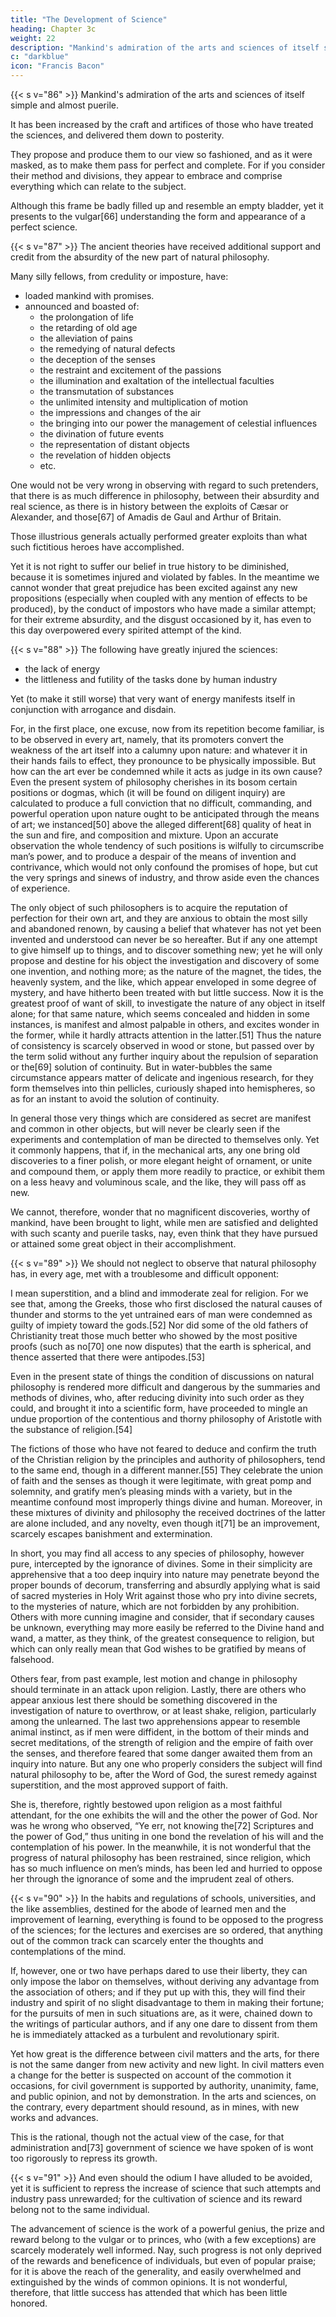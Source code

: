 ```yaml
---
title: "The Development of Science"
heading: Chapter 3c
weight: 22
description: "Mankind's admiration of the arts and sciences of itself simple and almost puerile"
c: "darkblue"
icon: "Francis Bacon"
---
```



{{< s v="86" >}} Mankind's admiration of the arts and sciences of itself simple and almost puerile. 

It has been increased by the craft and artifices of those who have treated the sciences, and delivered them down to posterity. 

They propose and produce them to our view so fashioned, and as it were masked, as to make them pass for perfect and complete. For if you consider their method and divisions, they appear to embrace and comprise everything which can relate to the subject.

Although this frame be badly filled up and resemble an empty bladder, yet it presents to the vulgar[66] understanding the form and appearance of a perfect science.

<!-- The first and most ancient investigators of truth were wont, on the contrary, with more honesty and success, to throw all the knowledge they wished to gather from contemplation, and to lay up for use, into aphorisms, or short scattered sentences unconnected by any method, and without pretending or professing to comprehend any entire art. But according to the present system, we cannot wonder that men seek nothing beyond that which is handed down to them as perfect, and already extended to its full complement. -->


{{< s v="87" >}} The ancient theories have received additional support and credit from the absurdity of the new part <!-- , especially in the active and practical part --> of natural philosophy.

Many silly fellows, from credulity or imposture, have:
- loaded mankind with promises. 
- announced and boasted of:
  - the prolongation of life
  - the retarding of old age
  - the alleviation of pains
  - the remedying of natural defects
  - the deception of the senses
  - the restraint and excitement of the passions
  - the illumination and exaltation of the intellectual faculties
  - the transmutation of substances
  - the unlimited intensity and multiplication of motion
  - the impressions and changes of the air
  - the bringing into our power the management of celestial influences
  - the divination of future events
  - the representation of distant objects
  - the revelation of hidden objects
  - etc. 

One would not be very wrong in observing with regard to such pretenders, that there is as much difference in philosophy, between their absurdity and real science, as there is in history between the exploits of Cæsar or Alexander, and those[67] of Amadis de Gaul and Arthur of Britain. 

Those illustrious generals actually performed greater exploits than what such fictitious heroes have accomplished. 

<!-- by the means, however, of real action, and not by any fabulous and portentous power.  -->

 Yet it is not right to suffer our belief in true history to be diminished, because it is sometimes injured and violated by fables. In the meantime we cannot wonder that great prejudice has been excited against any new propositions (especially when coupled with any mention of effects to be produced), by the conduct of impostors who have made a similar attempt; for their extreme absurdity, and the disgust occasioned by it, has even to this day overpowered every spirited attempt of the kind.

{{< s v="88" >}} The following have greatly injured the sciences:
- the lack of energy
- the littleness and futility of the tasks done by human industry

Yet (to make it still worse) that very want of energy manifests itself in conjunction with arrogance and disdain.

For, in the first place, one excuse, now from its repetition become familiar, is to be observed in every art, namely, that its promoters convert the weakness of the art itself into a calumny upon nature: and whatever it in their hands fails to effect, they pronounce to be physically impossible. But how can the art ever be condemned while it acts as judge in its own cause? Even the present system of philosophy cherishes in its bosom certain positions or dogmas, which (it will be found on diligent inquiry) are calculated to produce a full conviction that no difficult, commanding, and powerful operation upon nature ought to be anticipated through the means of art; we instanced[50] above the alleged different[68] quality of heat in the sun and fire, and composition and mixture. Upon an accurate observation the whole tendency of such positions is wilfully to circumscribe man’s power, and to produce a despair of the means of invention and contrivance, which would not only confound the promises of hope, but cut the very springs and sinews of industry, and throw aside even the chances of experience. 

The only object of such philosophers is to acquire the reputation of perfection for their own art, and they are anxious to obtain the most silly and abandoned renown, by causing a belief that whatever has not yet been invented and understood can never be so hereafter. But if any one attempt to give himself up to things, and to discover something new; yet he will only propose and destine for his object the investigation and discovery of some one invention, and nothing more; as the nature of the magnet, the tides, the heavenly system, and the like, which appear enveloped in some degree of mystery, and have hitherto been treated with but little success. Now it is the greatest proof of want of skill, to investigate the nature of any object in itself alone; for that same nature, which seems concealed and hidden in some instances, is manifest and almost palpable in others, and excites wonder in the former, while it hardly attracts attention in the latter.[51] Thus the nature of consistency is scarcely observed in wood or stone, but passed over by the term solid without any further inquiry about the repulsion of separation or the[69] solution of continuity. But in water-bubbles the same circumstance appears matter of delicate and ingenious research, for they form themselves into thin pellicles, curiously shaped into hemispheres, so as for an instant to avoid the solution of continuity.

In general those very things which are considered as secret are manifest and common in other objects, but will never be clearly seen if the experiments and contemplation of man be directed to themselves only. Yet it commonly happens, that if, in the mechanical arts, any one bring old discoveries to a finer polish, or more elegant height of ornament, or unite and compound them, or apply them more readily to practice, or exhibit them on a less heavy and voluminous scale, and the like, they will pass off as new.

We cannot, therefore, wonder that no magnificent discoveries, worthy of mankind, have been brought to light, while men are satisfied and delighted with such scanty and puerile tasks, nay, even think that they have pursued or attained some great object in their accomplishment.

{{< s v="89" >}} We should not neglect to observe that natural philosophy has, in every age, met with a troublesome and difficult opponent: 

I mean superstition, and a blind and immoderate zeal for religion. For we see that, among the Greeks, those who first disclosed the natural causes of thunder and storms to the yet untrained ears of man were condemned as guilty of impiety toward the gods.[52] Nor did some of the old fathers of Christianity treat those much better who showed by the most positive proofs (such as no[70] one now disputes) that the earth is spherical, and thence asserted that there were antipodes.[53]

Even in the present state of things the condition of discussions on natural philosophy is rendered more difficult and dangerous by the summaries and methods of divines, who, after reducing divinity into such order as they could, and brought it into a scientific form, have proceeded to mingle an undue proportion of the contentious and thorny philosophy of Aristotle with the substance of religion.[54]

The fictions of those who have not feared to deduce and confirm the truth of the Christian religion by the principles and authority of philosophers, tend to the same end, though in a different manner.[55] They celebrate the union of faith and the senses as though it were legitimate, with great pomp and solemnity, and gratify men’s pleasing minds with a variety, but in the meantime confound most improperly things divine and human. Moreover, in these mixtures of divinity and philosophy the received doctrines of the latter are alone included, and any novelty, even though it[71] be an improvement, scarcely escapes banishment and extermination.

In short, you may find all access to any species of philosophy, however pure, intercepted by the ignorance of divines. Some in their simplicity are apprehensive that a too deep inquiry into nature may penetrate beyond the proper bounds of decorum, transferring and absurdly applying what is said of sacred mysteries in Holy Writ against those who pry into divine secrets, to the mysteries of nature, which are not forbidden by any prohibition. Others with more cunning imagine and consider, that if secondary causes be unknown, everything may more easily be referred to the Divine hand and wand, a matter, as they think, of the greatest consequence to religion, but which can only really mean that God wishes to be gratified by means of falsehood. 

Others fear, from past example, lest motion and change in philosophy should terminate in an attack upon religion. Lastly, there are others who appear anxious lest there should be something discovered in the investigation of nature to overthrow, or at least shake, religion, particularly among the unlearned. The last two apprehensions appear to resemble animal instinct, as if men were diffident, in the bottom of their minds and secret meditations, of the strength of religion and the empire of faith over the senses, and therefore feared that some danger awaited them from an inquiry into nature. But any one who properly considers the subject will find natural philosophy to be, after the Word of God, the surest remedy against superstition, and the most approved support of faith. 

She is, therefore, rightly bestowed upon religion as a most faithful attendant, for the one exhibits the will and the other the power of God. Nor was he wrong who observed, “Ye err, not knowing the[72] Scriptures and the power of God,” thus uniting in one bond the revelation of his will and the contemplation of his power. In the meanwhile, it is not wonderful that the progress of natural philosophy has been restrained, since religion, which has so much influence on men’s minds, has been led and hurried to oppose her through the ignorance of some and the imprudent zeal of others.


{{< s v="90" >}} In the habits and regulations of schools, universities, and the like assemblies, destined for the abode of learned men and the improvement of learning, everything is found to be opposed to the progress of the sciences; for the lectures and exercises are so ordered, that anything out of the common track can scarcely enter the thoughts and contemplations of the mind. 

If, however, one or two have perhaps dared to use their liberty, they can only impose the labor on themselves, without deriving any advantage from the association of others; and if they put up with this, they will find their industry and spirit of no slight disadvantage to them in making their fortune; for the pursuits of men in such situations are, as it were, chained down to the writings of particular authors, and if any one dare to dissent from them he is immediately attacked as a turbulent and revolutionary spirit. 

Yet how great is the difference between civil matters and the arts, for there is not the same danger from new activity and new light. In civil matters even a change for the better is suspected on account of the commotion it occasions, for civil government is supported by authority, unanimity, fame, and public opinion, and not by demonstration. In the arts and sciences, on the contrary, every department should resound, as in mines, with new works and advances. 

This is the rational, though not the actual view of the case, for that administration and[73] government of science we have spoken of is wont too rigorously to repress its growth.



{{< s v="91" >}} And even should the odium I have alluded to be avoided, yet it is sufficient to repress the increase of science that such attempts and industry pass unrewarded; for the cultivation of science and its reward belong not to the same individual. 

The advancement of science is the work of a powerful genius, the prize and reward belong to the vulgar or to princes, who (with a few exceptions) are scarcely moderately well informed. Nay, such progress is not only deprived of the rewards and beneficence of individuals, but even of popular praise; for it is above the reach of the generality, and easily overwhelmed and extinguished by the winds of common opinions. It is not wonderful, therefore, that little success has attended that which has been little honored.
